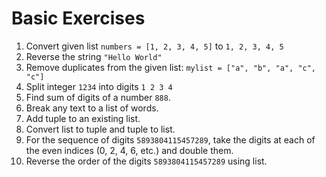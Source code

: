 # Basic Exercises

1. Convert given list `numbers = [1, 2, 3, 4, 5]` to `1, 2, 3, 4, 5`
2. Reverse the string `"Hello World"`
3. Remove duplicates from the given list: `mylist = ["a", "b", "a", "c", "c"]`
4. Split integer `1234` into digits `1 2 3 4`
5. Find sum of digits of a number `888`.
6. Break any text to a list of words.
7. Add tuple to an existing list.
8. Convert list to tuple and tuple to list.
9. For the sequence of digits `5893804115457289`, take the digits at each of the even indices (0, 2, 4, 6, etc.) and double them.
10. Reverse the order of the digits `5893804115457289` using list. 
